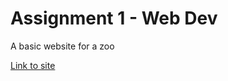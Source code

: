 # Assignment 1 - Web Dev
A basic website for a zoo

[Link to site](https://ftsering81.github.io/Assignment1-Zoo/)
